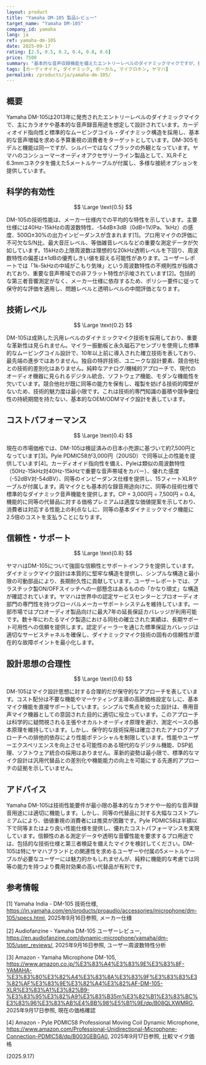 ```yaml
---
layout: product
title: "Yamaha DM-105 製品レビュー"
target_name: "Yamaha DM-105"
company_id: yamaha
lang: ja
ref: yamaha-dm-105
date: 2025-09-17
rating: [2.5, 0.5, 0.2, 0.4, 0.8, 0.6]
price: 7500
summary: "基本的な音声収録機能を備えたエントリーレベルのダイナミックマイクですが、技術仕様が限定的で性能は透明レベルを下回っています"
tags: [カーディオイド, ダイナミック, ボーカル, マイクロホン, ヤマハ]
permalink: /products/ja/yamaha-dm-105/
---
```

## 概要

Yamaha DM-105は2013年に発売されたエントリーレベルのダイナミックマイクで、主にカラオケや基本的な音声録音用途を想定して設計されています。カーディオイド指向性と標準的なムービングコイル・ダイナミック構造を採用し、基本的な音声増幅を求める予算重視の消費者をターゲットとしています。DM-305モデルと機能は同一ですが、シルバーではなくブラックの外観となっています。ヤマハのコンシューマーオーディオアクセサリーライン製品として、XLR-Fと6.3mmコネクタを備えた5メートルケーブルが付属し、多様な接続オプションを提供しています。

## 科学的有効性

$$ \Large \text{0.5} $$

DM-105の技術性能は、メーカー仕様内での平均的な特性を示しています。主要仕様には40Hz-15kHzの周波数特性、-54dB±3dB（0dB=1V/Pa、1kHz）の感度、500Ω±30%の出力インピーダンスが含まれます[1]。プロ用マイクの評価に不可欠なS/N比、最大音圧レベル、等価雑音レベルなどの重要な測定データが欠如しています。15kHzの上限周波数は理想的な20kHz透明レベルを下回り、周波数特性の偏差は±1dBの優秀しきい値を超える可能性があります。ユーザーレポートでは「1k-5kHzの中域がこもり気味」という周波数特性の不規則性が指摘されており、重要な音声帯域での非フラット特性が示唆されています[2]。包括的な第三者音響測定がなく、メーカー仕様に依存するため、ポリシー要件に従って保守的な評価を適用し、問題レベルと透明レベルの中間評価となります。

## 技術レベル

$$ \Large \text{0.2} $$

DM-105は成熟した汎用レベルのダイナミックマイク技術を採用しており、重要な革新性は見られません。マイラー振動板と永久磁石アセンブリを使用した標準的なムービングコイル設計で、10年以上前に導入された確立技術を表しており、最先端の進歩ではありません。独自の特許技術、ユニークな設計要素、競合他社との技術的差別化はありません。純粋なアナログ/機械的アプローチで、現代のオーディオ機器に見られるデジタル統合、ソフトウェア機能、モダンな機能性を欠いています。競合他社が既に同等の能力を保有し、複製を妨げる技術的障壁がないため、技術的魅力度は最小限です。これは技術的専門知識の蓄積や競争優位性の持続期間を持たない、基本的なOEM/ODMマイク設計を表しています。

## コストパフォーマンス

$$ \Large \text{0.4} $$

現在の市場価格では、DM-105は検証済みの日本小売源に基づいて約7,500円となっています[3]。Pyle PDMIC58が3,000円（20USD）で同等以上の性能を提供しています[4]。カーディオイド指向性を備え、Pyleは類似の周波数特性（50Hz-15kHz対40Hz-15kHzで重要な音声帯域をカバー）、優れた感度（-52dBV対-54dBV）、同等のインピーダンス仕様を提供し、15フィートXLRケーブルが付属します。両マイクとも基本的な録音用途向けに、同等の技術仕様で標準的なダイナミック音声機能を提供します。CP = 3,000円 ÷ 7,500円 = 0.4。機能的に同等の代替品に対する価格プレミアムは適度な価値提案を示しており、消費者は対応する性能上の利点なしに、同等の基本ダイナミックマイク機能に2.5倍のコストを支払うことになります。

## 信頼性・サポート

$$ \Large \text{0.8} $$

ヤマハはDM-105について強固な信頼性とサポートインフラを提供しています。ダイナミックマイク設計は本質的に堅牢な構造を提供し、シンプルな構造と最小限の可動部品により、長期耐久性に貢献しています。ユーザーレポートでは、プラスチック製ON/OFFスイッチへの一部懸念はあるものの「かなり頑丈」な構造が確認されています。ヤマハは世界中の認定サービスセンターとプロオーディオ部門の専門性を持つグローバルメーカーサポートシステムを維持しています。一部市場ではプロオーディオ製品向けに最大7年の延長保証カバレッジが利用可能です。数十年にわたるマイク製造における同社の確立された実績は、長期サポート可用性への信頼を提供します。認定ディーラーを通じた標準保証カバレッジは適切なサービスチャネルを確保し、ダイナミックマイク技術の固有の信頼性が潜在的な故障ポイントを最小化します。

## 設計思想の合理性

$$ \Large \text{0.6} $$

DM-105はマイク設計思想に対する合理的だが保守的なアプローチを表しています。コスト配分は不要な機能やマーケティング主導の高額価格設定なしに、基本マイク機能を直接サポートしています。シンプルで焦点を絞った設計は、専用音声マイク機器としての意図された目的に適切に役立っています。このアプローチは科学的に疑問視される主張やオカルトオーディオ原理を避け、測定ベースの基本原理を維持しています。しかし、保守的な技術採用は確立されたアナログアプローチへの排他的依存により性能ポテンシャルを制限しています。性能やユーザーエクスペリエンスを向上させる可能性のある現代的なデジタル機能、DSP処理、ソフトウェア統合の採用はありません。革新的姿勢は最小限で、標準的なマイク設計は汎用代替品との差別化や機能能力の向上を可能にする先進的アプローチの証拠を示していません。

## アドバイス

Yamaha DM-105は技術性能要件が最小限の基本的なカラオケや一般的な音声録音用途には適切に機能します。しかし、同等の代替品に対する大幅なコストプレミアムにより、価値重視の消費者には推奨が困難です。Pyle PDMIC58は半額以下で同等またはより良い性能仕様を提供し、優れたコストパフォーマンスを実現しています。信頼性のある測定データや透明な音響性能を要求するプロ用途では、包括的な技術仕様と第三者検証を備えたマイクを検討してください。DM-105は特にヤマハブランドとの関連性を求めるユーザーや付属の5メートルケーブルが必要なユーザーには魅力的かもしれませんが、純粋に機能的な考慮では同等の能力を持つより費用対効果の高い代替品が有利です。

## 参考情報

[1] Yamaha India - DM-105 技術仕様, https://in.yamaha.com/en/products/proaudio/accessories/microphone/dm-105/specs.html, 2025年9月16日参照, メーカー仕様

[2] Audiofanzine - Yamaha DM-105 ユーザーレビュー, https://en.audiofanzine.com/dynamic-microphone/yamaha/dm-105/user_reviews/, 2025年9月16日参照, ユーザー周波数特性分析

[3] Amazon - Yamaha Microphone DM-105, https://www.amazon.co.jp/%E3%83%A4%E3%83%9E%E3%83%8F-YAMAHA-%E3%83%80%E3%82%A4%E3%83%8A%E3%83%9F%E3%83%83%E3%82%AF%E3%83%9E%E3%82%A4%E3%82%AF-DM-105-XLR%E3%83%A1%E3%82%B9-%E3%83%95%E3%82%A9%E3%83%B35m%E3%82%B1%E3%83%BC%E3%83%96%E3%83%AB%E4%BB%98%E5%B1%9E/dp/B08QLXWMRG, 2025年9月17日参照, 現在の価格確認

[4] Amazon - Pyle PDMIC58 Professional Moving Coil Dynamic Microphone, https://www.amazon.com/Professional-Unidirectional-Microphone-Connection-PDMIC58/dp/B003GEBGA0, 2025年9月17日参照, 比較マイク価格

(2025.9.17)